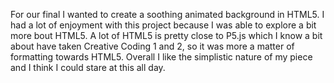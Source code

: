 For our final I wanted to create a soothing animated background in HTML5. I had a lot of enjoyment with this project because I was able to explore a bit more bout HTML5. A lot of HTML5 is pretty close to P5.js which I know a bit about have taken Creative Coding 1 and 2, so it was more a matter of formatting towards HTML5. Overall I like the simplistic nature of my piece and I think I could stare at this all day. 